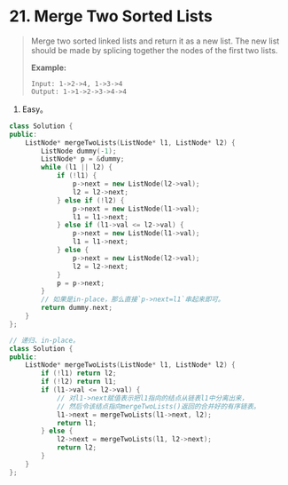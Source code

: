 # 21. Merge Two Sorted Lists

> Merge two sorted linked lists and return it as a new list. The new list should be made by splicing together the nodes of the first two lists.
>
> **Example:**
>
> ```
> Input: 1->2->4, 1->3->4
> Output: 1->1->2->3->4->4
> ```

1. Easy。

```cpp
class Solution {
public:
    ListNode* mergeTwoLists(ListNode* l1, ListNode* l2) {
        ListNode dummy(-1);
        ListNode* p = &dummy;
        while (l1 || l2) {
            if (!l1) {
                p->next = new ListNode(l2->val);
                l2 = l2->next;
            } else if (!l2) {
                p->next = new ListNode(l1->val);
                l1 = l1->next;
            } else if (l1->val <= l2->val) {
                p->next = new ListNode(l1->val);
                l1 = l1->next;
            } else {
                p->next = new ListNode(l2->val);
                l2 = l2->next;
            }
            p = p->next;
        }
        // 如果是in-place，那么直接`p->next=l1`串起来即可。
        return dummy.next;
    }
};
```

```cpp
// 递归、in-place。
class Solution {
public:
    ListNode* mergeTwoLists(ListNode* l1, ListNode* l2) {
        if (!l1) return l2;
        if (!l2) return l1;
        if (l1->val <= l2->val) {
            // 对l1->next赋值表示把l1指向的结点从链表l1中分离出来，
            // 然后令该结点指向mergeTwoLists()返回的合并好的有序链表。
            l1->next = mergeTwoLists(l1->next, l2);
            return l1;
        } else {
            l2->next = mergeTwoLists(l1, l2->next);
            return l2;
        }
    }
};
```

